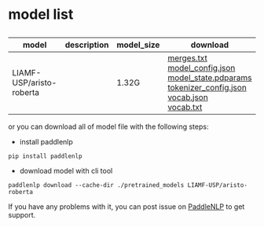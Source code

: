 #  model list

##  

| model  | description | model_size  | download         |
| --- | --- | --- | --- |
|LIAMF-USP/aristo-roberta|  | 1.32G | [merges.txt](https://bj.bcebos.com/paddlenlp/models/community/LIAMF-USP/aristo-roberta/merges.txt)<br>[model_config.json](https://bj.bcebos.com/paddlenlp/models/community/LIAMF-USP/aristo-roberta/model_config.json)<br>[model_state.pdparams](https://bj.bcebos.com/paddlenlp/models/community/LIAMF-USP/aristo-roberta/model_state.pdparams)<br>[tokenizer_config.json](https://bj.bcebos.com/paddlenlp/models/community/LIAMF-USP/aristo-roberta/tokenizer_config.json)<br>[vocab.json](https://bj.bcebos.com/paddlenlp/models/community/LIAMF-USP/aristo-roberta/vocab.json)<br>[vocab.txt](https://bj.bcebos.com/paddlenlp/models/community/LIAMF-USP/aristo-roberta/vocab.txt) |

or you can download all of model file with the following steps:

* install paddlenlp

```shell
pip install paddlenlp
```

* download model with cli tool

```shell
paddlenlp download --cache-dir ./pretrained_models LIAMF-USP/aristo-roberta
```

If you have any problems with it, you can post issue on [PaddleNLP](https://github.com/PaddlePaddle/PaddleNLP) to get support.
